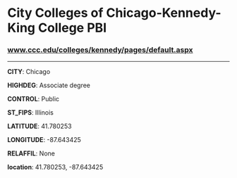 # City Colleges of Chicago-Kennedy-King College PBI
### www.ccc.edu/colleges/kennedy/pages/default.aspx
---
**CITY**: Chicago

**HIGHDEG**: Associate degree

**CONTROL**: Public

**ST_FIPS**: Illinois

**LATITUDE**: 41.780253

**LONGITUDE**: -87.643425

**RELAFFIL**: None

**location**: 41.780253, -87.643425